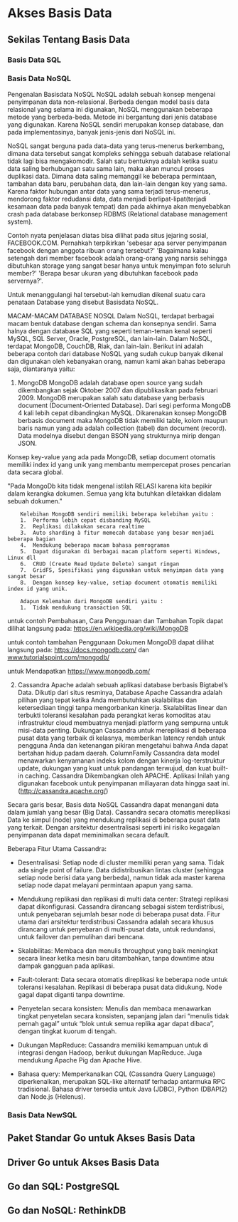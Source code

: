 # Akses Basis Data

## Sekilas Tentang Basis Data



### Basis Data SQL



### Basis Data NoSQL
Pengenalan Basisdata NoSQL
NoSQL adalah sebuah konsep mengenai penyimpanan data non-relasional. Berbeda dengan model basis data relasional yang selama ini digunakan, NoSQL menggunakan beberapa metode yang berbeda-beda. 
Metode ini bergantung dari jenis database yang digunakan. 
Karena NoSQL sendiri merupakan konsep database, dan pada implementasinya, banyak jenis-jenis dari NoSQL ini.

NoSQL sangat berguna pada data-data yang terus-menerus berkembang, dimana  data tersebut sangat kompleks sehingga sebuah database relational tidak lagi bisa mengakomodir. 
Salah satu bentuknya adalah ketika suatu data saling berhubungan satu sama lain, maka akan muncul proses duplikasi data. 
Dimana data saling memanggil ke beberapa permintaan, tambahan data baru, perubahan data, dan lain-lain dengan key yang sama. 
Karena faktor hubungan antar data yang sama terjadi terus-menerus, mendorong faktor redudansi data, data menjadi berlipat-lipat(terjadi kesamaan data pada banyak tempat) dan pada akhirnya akan menyebabkan crash pada database berkonsep RDBMS (Relational database management system).

Contoh nyata penjelasan diatas bisa dilihat pada situs jejaring sosial, FACEBOOK.COM.
Pernahkah terpikirkan 'sebesar apa server penyimpanan facebook dengan anggota ribuan orang tersebut?'
'Bagaimana kalau setengah dari member facebook adalah orang-orang yang narsis sehingga dibutuhkan storage yang sangat besar hanya untuk menyimpan foto seluruh member?'
'Berapa besar ukuran yang dibutuhkan facebook pada servernya?'.

Untuk menanggulangi hal tersebut-lah kemudian dikenal suatu cara penataan Database yang disebut Basisdata NoSQL.


MACAM-MACAM DATABASE NOSQL
Dalam NoSQL, terdapat berbagai macam bentuk database dengan schema dan konsepnya sendiri. 
Sama halnya dengan database SQL yang seperti teman-teman kenal seperti MySQL, SQL Server, Oracle, PostgreSQL, dan lain-lain. 
Dalam NoSQL, terdapat MongoDB, CouchDB, Riak, dan lain-lain. 
Berikut ini adalah beberapa contoh dari database NoSQL yang sudah cukup banyak dikenal dan digunakan oleh kebanyakan orang, namun kami akan bahas beberapa saja, diantaranya yaitu:

1. MongoDB
MongoDB adalah database open source yang sudah dikembangkan sejak Oktober 2007 dan dipublikasikan pada februari 2009. 
MongoDB merupakan salah satu database yang berbasis document (Document-Oriented Database). 
Dari segi performa MongoDB 4 kali lebih cepat dibandingkan MySQL. 
Dikarenakan konsep MongoDB berbasis document maka MongoDB tidak memiliki table, kolom maupun baris namun yang ada adalah collection (tabel) dan document (record). 
Data modelnya disebut dengan BSON yang strukturnya mirip dengan JSON.

Konsep key-value yang ada pada MongoDB, setiap document otomatis memiliki index id yang unik yang membantu mempercepat proses pencarian data secara global.

"Pada MongoDb kita tidak mengenal istilah RELASI karena kita bepikir dalam kerangka dokumen. 
Semua yang kita butuhkan diletakkan didalam sebuah dokumen."

		Kelebihan MongoDB sendiri memiliki beberapa kelebihan yaitu :
		1.  Performa lebih cepat disbanding MySQL
		2.  Replikasi dilakukan secara realtime
		3.  Auto sharding à fitur memecah database yang besar menjadi beberapa bagian
		4.  Mendukung beberapa macam bahasa pemrograman
		5.  Dapat digunakan di berbagai macam platform seperti Windows, Linux dll
		6.  CRUD (Create Read Update Delete) sangat ringan
		7.  GridFS, Spesifikasi yang digunakan untuk menyimpan data yang sangat besar
		8.  Dengan konsep key-value, setiap document otomatis memiliki index id yang unik.

		Adapun Kelemahan dari MongoDB sendiri yaitu :
		1.  Tidak mendukung transaction SQL

untuk contoh Pembahasan, Cara Penggunaan dan Tambahan Topik dapat dilihat langsung pada:
https://en.wikipedia.org/wiki/MongoDB

untuk contoh tambahan Penggunaan Dokumen MongoDB dapat dilihat langsung pada:
https://docs.mongodb.com/ dan www.tutorialspoint.com/mongodb/

untuk Mendapatkan 
https://www.mongodb.com/

2. Cassandra Apache
adalah sebuah aplikasi database berbasis Bigtabel’s Data. 
Dikutip dari situs resminya, Database Apache Cassandra adalah pilihan yang tepat ketika Anda membutuhkan skalabilitas dan ketersediaan tinggi tanpa mengorbankan kinerja. 
Skalabilitas linear dan terbukti toleransi kesalahan pada perangkat keras komoditas atau infrastruktur cloud membuatnya menjadi platform yang sempurna untuk misi-data penting. 
Dukungan Cassandra untuk mereplikasi di beberapa pusat data yang terbaik di kelasnya, memberikan latency rendah untuk pengguna Anda dan ketenangan pikiran mengetahui bahwa Anda dapat bertahan hidup padam daerah. 
ColumnFamily Cassandra data model menawarkan kenyamanan indeks kolom dengan kinerja log-terstruktur update, dukungan yang kuat untuk pandangan terwujud, dan kuat built-in caching. 
Cassandra Dikembangkan oleh APACHE. Aplikasi Inilah yang digunakan facebook untuk penyimpanan miliayaran data hingga saat ini. 
(http://cassandra.apache.org/)

Secara garis besar, Basis data NoSQL Cassandra dapat menangani data dalam jumlah yang besar (Big Data). 
Cassandra secara otomatis mereplikasi Data ke simpul (node) yang mendukung replikasi di beberapa pusat data yang terkait. 
Dengan arsitektur desentralisasi seperti ini risiko kegagalan penyimpanan data dapat meminimalkan secara default.

Beberapa Fitur Utama Cassandra:
- Desentralisasi:
Setiap node di cluster memiliki peran yang sama. Tidak ada single point of failure. 
Data didistribusikan lintas cluster (sehingga setiap node berisi data yang berbeda), namun tidak ada master karena setiap node dapat melayani permintaan apapun yang sama.

- Mendukung replikasi dan replikasi di multi data center:
Strategi replikasi dapat dikonfigurasi. Cassandra dirancang sebagai sistem terdistribusi, untuk penyebaran sejumlah besar node di beberapa pusat data. 
Fitur utama dari arsitektur terdistribusi Cassandra adalah secara khusus dirancang untuk penyebaran di multi-pusat data, untuk redundansi, untuk failover dan pemulihan dari bencana.

- Skalabilitas:
Membaca dan menulis throughput yang baik meningkat secara linear ketika mesin baru ditambahkan, tanpa downtime atau dampak gangguan pada aplikasi.

- Fault-tolerant:
Data secara otomatis direplikasi ke beberapa node untuk toleransi kesalahan. Replikasi di beberapa pusat data didukung. Node gagal dapat diganti tanpa downtime.

- Penyetelan secara konsisten:
Menulis dan membaca menawarkan tingkat penyetelan secara konsisten, sepanjang jalan dari “menulis tidak pernah gagal” untuk “blok untuk semua replika agar dapat dibaca”, dengan tingkat kuorum di tengah.

- Dukungan MapReduce:
Cassandra memiliki kemampuan untuk di integrasi dengan Hadoop, berikut dukungan MapReduce. Juga mendukung Apache Pig dan Apache Hive.

- Bahasa query:
Memperkanalkan CQL (Cassandra Query Language) diperkenalkan, merupakan SQL-like alternatif terhadap antarmuka RPC tradisional. 
Bahasa driver tersedia untuk Java (JDBC), Python (DBAPI2) dan Node.js (Helenus).

### Basis Data NewSQL



## Paket Standar Go untuk Akses Basis Data




## Driver Go untuk Akses Basis Data




## Go dan SQL: PostgreSQL



## Go dan NoSQL: RethinkDB




